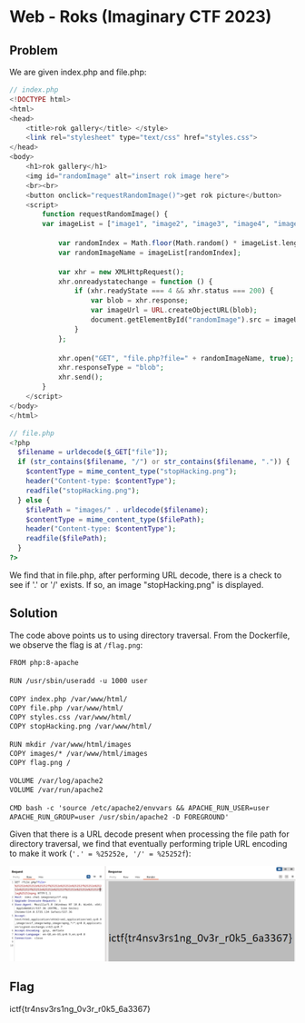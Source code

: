 # Web - Roks (Imaginary CTF 2023)

## Problem

We are given index.php and file.php:

```php
// index.php
<!DOCTYPE html>
<html>
<head>
    <title>rok gallery</title> </style>
    <link rel="stylesheet" type="text/css" href="styles.css"> 
</head>
<body>
    <h1>rok gallery</h1>
    <img id="randomImage" alt="insert rok image here">
    <br><br>
    <button onclick="requestRandomImage()">get rok picture</button>
    <script>
        function requestRandomImage() {
	    var imageList = ["image1", "image2", "image3", "image4", "image5", "image6", "image7", "image8", "image9", "image10"]

            var randomIndex = Math.floor(Math.random() * imageList.length);
            var randomImageName = imageList[randomIndex];

            var xhr = new XMLHttpRequest();
            xhr.onreadystatechange = function () {
                if (xhr.readyState === 4 && xhr.status === 200) {
                    var blob = xhr.response;
                    var imageUrl = URL.createObjectURL(blob);
                    document.getElementById("randomImage").src = imageUrl;
                }
            };

            xhr.open("GET", "file.php?file=" + randomImageName, true);
            xhr.responseType = "blob";
            xhr.send();
        }
    </script>
</body>
</html>
```

```php
// file.php
<?php
  $filename = urldecode($_GET["file"]);
  if (str_contains($filename, "/") or str_contains($filename, ".")) {
    $contentType = mime_content_type("stopHacking.png");
    header("Content-type: $contentType");
    readfile("stopHacking.png");
  } else {
    $filePath = "images/" . urldecode($filename);
    $contentType = mime_content_type($filePath);
    header("Content-type: $contentType");
    readfile($filePath);
  }
?>
```

We find that in file.php, after performing URL decode, there is a check to see if '.' or '/' exists. If so, an image "stopHacking.png" is displayed.

## Solution

The code above points us to using directory traversal. From the Dockerfile, we observe the flag is at `/flag.png`:

```docker
FROM php:8-apache

RUN /usr/sbin/useradd -u 1000 user

COPY index.php /var/www/html/
COPY file.php /var/www/html/
COPY styles.css /var/www/html/
COPY stopHacking.png /var/www/html/

RUN mkdir /var/www/html/images
COPY images/* /var/www/html/images
COPY flag.png /

VOLUME /var/log/apache2
VOLUME /var/run/apache2

CMD bash -c 'source /etc/apache2/envvars && APACHE_RUN_USER=user APACHE_RUN_GROUP=user /usr/sbin/apache2 -D FOREGROUND'

```

Given that there is a URL decode present when processing the file path for directory traversal, we find that eventually performing triple URL encoding to make it work (`'.' = %25252e, '/' = %25252f`):

![Directory Traversal](images/web_roks1.png)

## Flag

ictf{tr4nsv3rs1ng_0v3r_r0k5_6a3367}